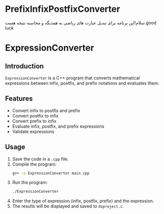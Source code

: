 # PrefixInfixPostfixConverter
سلام!این برنامه برای تبدیل عبارت های ریاضی به همدیگه و محاسبه نتیجه هست.good luck
# ExpressionConverter

## Introduction
`ExpressionConverter` is a C++ program that converts mathematical expressions between infix, postfix, and prefix notations and evaluates them.

## Features
- Convert infix to postfix and prefix
- Convert postfix to infix
- Convert prefix to infix
- Evaluate infix, postfix, and prefix expressions
- Validate expressions

## Usage
1. Save the code in a `.cpp` file.
2. Compile the program:
    ```sh
    g++ -o ExpressionConverter main.cpp
    ```
3. Run the program:
    ```sh
    ./ExpressionConverter
    ```
4. Enter the type of expression (infix, postfix, prefix) and the expression.
5. The results will be displayed and saved to `dsproject.c`.
